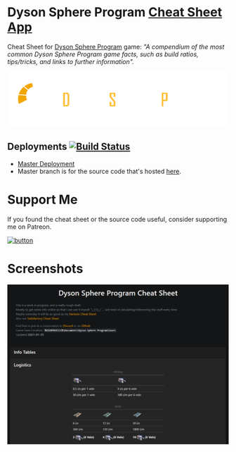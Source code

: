 # Dyson Sphere Program [Cheat Sheet App](https://deniszholob.github.io/dyson-sphere-program-cheat-sheet/)
Cheat Sheet for [Dyson Sphere Program](https://www.kickstarter.com/projects/youthcat/dyson-sphere-programa-space-sci-fi-sandbox-game-0) game: *"A compendium of the most common Dyson Sphere Program game facts, such as build ratios, tips/tricks, and links to further information".*


![Dyson Sphere Program Cheat Sheet](images/Dsp-logo-banner.png)

## Deployments [![Build Status](https://travis-ci.com/deniszholob/dyson-sphere-program-cheat-sheet.svg?branch=master)](https://travis-ci.com/deniszholob/dyson-sphere-program-cheat-sheet)

* [Master Deployment](https://deniszholob.github.io/dyson-sphere-program-cheat-sheet/)
* Master branch is for the source code that's hosted [here](https://deniszholob.github.io/dyson-sphere-program-cheat-sheet/).

# Support Me
If you found the cheat sheet or the source code useful, consider supporting me on Patreon.

[![button](https://c5.patreon.com/external/logo/downloads_wordmark_white_on_coral.png)](https://www.patreon.com/deniszholob)

# Screenshots
![Dyson Sphere Program Cheat Sheet Desktop Website](images/dsp-cheat-sheet-screenshot.png)
